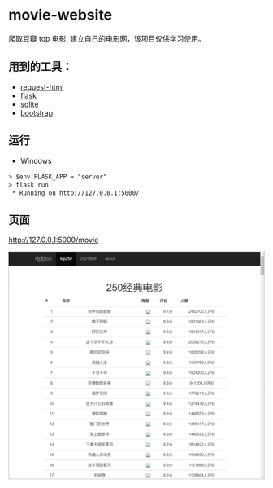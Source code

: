# movie-website

爬取豆瓣 top 电影, 建立自己的电影网，该项目仅供学习使用。

## 用到的工具：

* [request-html](https://github.com/psf/requests-html)
* [flask](https://github.com/pallets/flask)
* [sqlite](https://www.sqlite.org/index.html)
* [bootstrap](https://v3.bootcss.com/)


## 运行

* Windows

```shell
> $env:FLASK_APP = "server"
> flask run
 * Running on http://127.0.0.1:5000/
```

## 页面

http://127.0.0.1:5000/movie

![](website.png)
